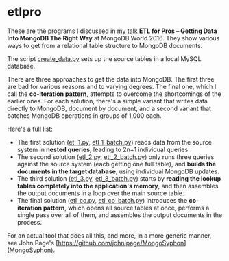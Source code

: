 # etlpro

These are the programs I discussed in my talk **ETL for Pros – Getting Data Into MongoDB The Right Way** at MongoDB World 2016.  They show various ways to get from a relational table structure to MongoDB documents.

The script [create_data.py](create_data.py) sets up the source tables in a local MySQL database.

There are three approaches to get the data into MongoDB. The first three are bad for various reasons and to varying degrees. The final one, which I call the **co-iteration pattern**, attempts to overcome the shortcomings of the earlier ones.  For each solution, there's a simple variant that writes data directly to MongoDB, document by document, and a second variant that batches MongoDB operations in groups of 1,000 each.

Here's a full list:

* The first solution ([etl_1.py](etl_1.py), [etl_1_batch.py](etl_1_batch.py)) reads data from the source system in **nested queries**, leading to 2n+1 individual queries.
* The second solution ([etl_2.py](etl_2.py), [etl_2_batch.py](etl_2_batch.py)) only runs three queries against the source system (each getting one full table), and **builds the documents in the target database**, using individual MongoDB updates.
* The third solution ([etl_3.py](etl_3.py), [etl_3_batch.py](etl_3_batch.py)) starts by **reading the lookup tables completely into the application's memory**, and then assembles the output documents in a loop over the main source table.
* The final solution ([etl_co.py](etl_co.py), [etl_co_batch.py](etl_co_batch.py)) introduces the **co-iteration pattern**, which opens all source tables at once, performs a single pass over all of them, and assembles the output documents in the process.

For an actual tool that does all this, and more, in a more generic manner, see John Page's [https://github.com/johnlpage/MongoSyphon](MongoSyphon).
